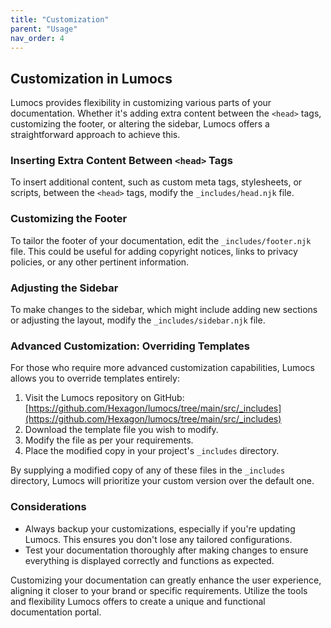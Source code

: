 ```yaml
---
title: "Customization"
parent: "Usage"
nav_order: 4
---
```


## Customization in Lumocs

Lumocs provides flexibility in customizing various parts of your documentation.
Whether it's adding extra content between the `<head>` tags, customizing the
footer, or altering the sidebar, Lumocs offers a straightforward approach to
achieve this.

### Inserting Extra Content Between `<head>` Tags

To insert additional content, such as custom meta tags, stylesheets, or scripts,
between the `<head>` tags, modify the `_includes/head.njk` file.

### Customizing the Footer

To tailor the footer of your documentation, edit the `_includes/footer.njk`
file. This could be useful for adding copyright notices, links to privacy
policies, or any other pertinent information.

### Adjusting the Sidebar

To make changes to the sidebar, which might include adding new sections or
adjusting the layout, modify the `_includes/sidebar.njk` file.

### Advanced Customization: Overriding Templates

For those who require more advanced customization capabilities, Lumocs allows
you to override templates entirely:

1. Visit the Lumocs repository on GitHub:
   [https://github.com/Hexagon/lumocs/tree/main/src/_includes](https://github.com/Hexagon/lumocs/tree/main/src/_includes)
2. Download the template file you wish to modify.
3. Modify the file as per your requirements.
4. Place the modified copy in your project's `_includes` directory.

By supplying a modified copy of any of these files in the `_includes` directory,
Lumocs will prioritize your custom version over the default one.

### Considerations

- Always backup your customizations, especially if you're updating Lumocs. This
  ensures you don't lose any tailored configurations.
- Test your documentation thoroughly after making changes to ensure everything
  is displayed correctly and functions as expected.

Customizing your documentation can greatly enhance the user experience, aligning
it closer to your brand or specific requirements. Utilize the tools and
flexibility Lumocs offers to create a unique and functional documentation
portal.
